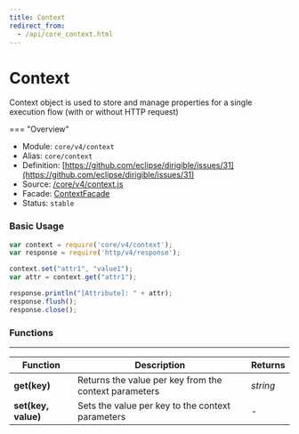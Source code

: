 ```yaml
---
title: Context
redirect_from:
  - /api/core_context.html
---
```


Context
===

Context object is used to store and manage properties for a single execution flow (with or without HTTP request)

=== "Overview"
- Module: `core/v4/context`
- Alias: `core/context`
- Definition: [https://github.com/eclipse/dirigible/issues/31](https://github.com/eclipse/dirigible/issues/31)
- Source: [/core/v4/context.js](https://github.com/dirigiblelabs/api-core/blob/master/core/v4/context.js)
- Facade: [ContextFacade](https://github.com/eclipse/dirigible/blob/master/api/api-facade/api-core/src/main/java/org/eclipse/dirigible/api/v3/core/ContextFacade.java)
- Status: `stable`

### Basic Usage

```javascript
var context = require('core/v4/context');
var response = require('http/v4/response');

context.set("attr1", "value1");
var attr = context.get("attr1");

response.println("[Attribute]: " + attr);
response.flush();
response.close();
```

### Functions

---

Function     | Description | Returns
------------ | ----------- | --------
**get(key)**   | Returns the value per key from the context parameters | *string*
**set(key, value)**   | Sets the value per key to the context parameters | -
